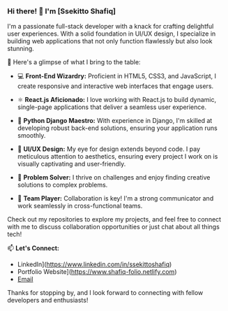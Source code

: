 ### Hi there! 👋 I'm [Ssekitto Shafiq]

I'm a passionate full-stack developer with a knack for crafting delightful user experiences. With a solid foundation in UI/UX design, I specialize in building web applications that not only function flawlessly but also look stunning.

🚀 Here's a glimpse of what I bring to the table:

- 💻 **Front-End Wizardry:** Proficient in HTML5, CSS3, and JavaScript, I create responsive and interactive web interfaces that engage users.

- ⚛️ **React.js Aficionado:** I love working with React.js to build dynamic, single-page applications that deliver a seamless user experience.

- 🐍 **Python Django Maestro:** With experience in Django, I'm skilled at developing robust back-end solutions, ensuring your application runs smoothly.

- 🎨 **UI/UX Design:** My eye for design extends beyond code. I pay meticulous attention to aesthetics, ensuring every project I work on is visually captivating and user-friendly.

- 🔧 **Problem Solver:** I thrive on challenges and enjoy finding creative solutions to complex problems.

- 🤝 **Team Player:** Collaboration is key! I'm a strong communicator and work seamlessly in cross-functional teams.

Check out my repositories to explore my projects, and feel free to connect with me to discuss collaboration opportunities or just chat about all things tech!

📫 **Let's Connect:**
- LinkedIn](https://www.linkedin.com/in/ssekittoshafiq)
- Portfolio Website](https://www.shafiq-folio.netlify.com)
- [Email](mailto:your.ssekittoshafiq@gmail.com)

Thanks for stopping by, and I look forward to connecting with fellow developers and enthusiasts!
